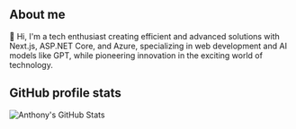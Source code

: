 ## About me

👋 Hi, I'm a tech enthusiast creating efficient and advanced solutions with Next.js, ASP.NET Core, and Azure, specializing in web development and AI models like GPT, while pioneering innovation in the exciting world of technology.

## GitHub profile stats

![Anthony's GitHub Stats](https://github-readme-stats.vercel.app/api?username=anthonypuppo&count_private=true&show_icons=true&theme=transparent&hide_border=true&custom_title=Profile%20stats&text_bold=false)
